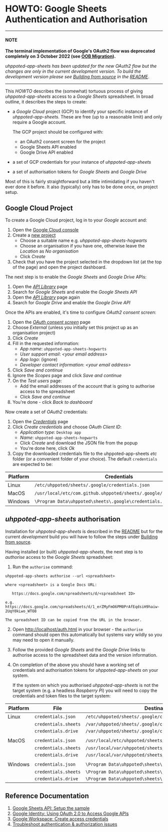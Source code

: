 # HOWTO: Google Sheets Authentication and Authorisation

---
#### NOTE

__The terminal implementation of Google's OAuth2 flow was deprecated completely on 3 October 2022 (see [OOB Migration](https://developers.google.com/identity/protocols/oauth2/resources/oob-migration)).__

*_uhppoted-app-sheets_ has been updated for the new _OAuth2_ flow but the changes are only in the current development version. To build the development version please see [Building from source](https://github.com/uhppoted/uhppoted-app-sheets#building-from-source)
in the [README](https://github.com/uhppoted/uhppoted-app-sheets)*.

---

This _HOWTO_ describes the (somewhat) tortuous process of giving _uhppoted-app-sheets_ access to a _Google Sheets_ spreadsheet. In broad outline, it describes the steps to create:

- a _Google Cloud_ project (GCP) to identify your specific instance of _uhppoted-app-sheets_. These are
  free (up to a reasonable limit) and only require a Google account.

  The GCP project should be configured with:
   - an OAuth2 consent screen for the project
   - Google Sheets API enabled
   - Google Drive API enabled
   
- a set of GCP credentials for your instance of _uhppoted-app-sheets_
- a set of authorisation tokens for _Google Sheets_ and _Google Drive_

Most of this is fairly straightforward but a little intimidating if you haven't ever done it before. It also (typically)
only has to be done once, on project setup.

## Google Cloud Project

To create a Google Cloud project, log in to your _Google_ account and:

1. Open the [Google Cloud console](https://console.cloud.google.com/home)
2. Create a [new project](https://console.cloud.google.com/projectcreate)
   - Choose a suitable name e.g. _uhppoted-app-sheets-hogwarts_
   - Choose an organisation if you have one, otherwise leave the _Location_ as _No organisation_
   - Click _Create_
3. Check that you have the project selected in the dropdown list (at the top of the page) and open 
   the project dashboard.

The next step is to enable the _Google Sheets_ and _Google Drive_ APIs:
1. Open the [_API Library_](https://console.cloud.google.com/apis/library) page
2. Search for _Google Sheets_ and enable the _Google Sheets API_
3. Open the [_API Library_](https://console.cloud.google.com/apis/library) page again
4. Search for _Google Drive_ and enable the _Google Drive API_

Once the APIs are enabled, it's time to configure _OAuth2 consent screen_:
1. Open the [_OAuth consent screen_](https://console.cloud.google.com/apis/credentials/consent) page
2. Choose _External_ (unless you initially set this project up as an organisation project)
3. Click _Create_
4. Fill in the requested information:
    - _App name_: `uhppoted-app-sheets-hogwarts`
    - _User support email_: _\<your email address\>_
    - _App logo_: (ignore)
    - _Developer contact information_: _\<your email address\>_
5. Click _Save and continue_
6. Ignore the _Scopes_ page and click _Save and continue_
7. On the _Test users_ page:
    - Add the email addresses of the account that is going to authorise access to the spreadsheet
    - Click _Save and continue_
8. You're done - click _Back to dashboard_

Now create a set of _OAuth2_ credentials:
1. Open the [_Credentials_](https://console.cloud.google.com/apis/credentials) page
2. Click _Create credentials_ and choose _OAuth Client ID_:
    - _Application type_: `Desktop app`
    - _Name_: `uhppoted-app-sheets-hogwarts`
    - Click _Create_ and download the JSON file from the popup
    - You're done here, click _Ok_
3. Copy the downloaded credentials file to the uhppoted-app-sheets _etc_ folder (or a convenient folder 
   of your choice). The default `credentials` are expected to be:

| Platform | Credentials                                                          |
|----------|----------------------------------------------------------------------|
| Linux    | `/etc/uhppoted/sheets/.google/credentials.json`                      |
| MacOS    | `/usr/local/etc/com.github.uhppoted/sheets/.google/credentials.json` |
| Windows  | `\Program Data\uhppoted\sheets\.google\credentials.json`             |

## _uhppoted-app-sheets_ authorisation

Installation for _uhppoted-app-sheets_ is described in the [README](https://github.com/uhppoted/uhppoted-app-sheets#installation)
but for the current _development_ build you will have to follow the steps under [Building from source](https://github.com/uhppoted/uhppoted-app-sheets#building-from-source).

Having installed (or built) _uhppoted-app-sheets_, the next step is to _authorise_ access to the _Google Sheets_ spreadsheet:

1. Run the `authorise` command:
```
uhppoted-app-sheets authorise --url <spreadsheet>

where <spreadsheet> is a Google Docs URL:

   https://docs.google.com/spreadsheets/d/<spreadsheet ID>

e.g. https://docs.google.com/spreadsheets/d/1_erZMyFmO6PM0PrAfEqdsiH9haiw-2UqY0kLwo_WTO8

The spreadsheet ID can be copied from the URL in the browser.
```

2. Open [http://localhost/auth.html](http://localhost/auth.html) in your browser - the `authorise` command should open this automatically but systems vary wildly so you may need to open it manually.

3. Follow the provided _Google Sheets_ and the _Google Drive_ links to authorise access to the spreadsheet data and the version information.

4. On completion of the above you should have a working set of credentials and authorisation tokens for _uhppoted-app-sheets_ on your system. 
 
   If the system on which you authorised _uhppoted-app-sheets_ is not the target system (e.g. a headless _Raspberry Pi_) you will need to copy the credentials and token files to the target system:

| Platform | File                 | Destination                                                 |
|----------|----------------------|-------------------------------------------------------------|
| Linux    | `credentials.json`   | `/etc/uhppoted/sheets/.google/credentials.json`             |
|          | `credentials.sheets` | `/var/uhppoted/sheets/.google/credentials.sheets`           |
|          | `credentials.drive`  | `/var/uhppoted/sheets/.google/credentials.drive`            |
|          |                      |                                                             |
| MacOS    | `credentials.json`   | `/usr/local/etc/uhppoted/sheets/.google/credentials.json`   |
|          | `credentials.sheets` | `/usr/local/var/uhppoted/sheets/.google/credentials.sheets` |
|          | `credentials.drive`  | `/usr/local/var/uhppoted/sheets/.google/credentials.drive`  |
|          |                      |                                                             |
| Windows  | `credentials.json`   | `\Program Data\uhppoted\sheets\.google/credentials.json`    |
|          | `credentials.sheets` | `\Program Data\uhppoted\sheets\.google/credentials.sheets`  |
|          | `credentials.drive`  | `\Program Data\uhppoted\sheets\.google/credentials.drive`   |

## Reference Documentation

1. [Google Sheets API: Setup the sample](https://developers.google.com/sheets/api/quickstart/go#set_up_the_sample)
2. [Google Identity: Using OAuth 2.0 to Access Google APIs](https://developers.google.com/identity/protocols/oauth2)
3. [Google Workspace: Create access credentials](https://developers.google.com/workspace/guides/create-credentials#desktop-app)
4. [Troubleshoot authentication & authorization issues](https://developers.google.com/sheets/api/troubleshoot-authentication-authorization)
